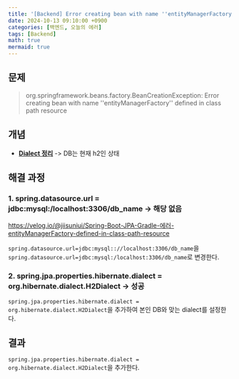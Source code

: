 ```yaml
---
title: '[Backend] Error creating bean with name ''entityManagerFactory'' defined in class path resource'
date: 2024-10-13 09:10:00 +0900
categories: [백엔드, 오늘의 에러]
tags: [Backend]
math: true
mermaid: true
---
```


## 문제
> org.springframework.beans.factory.BeanCreationException: Error creating bean with name ''entityManagerFactory'' defined in class path resource

## 개념
- [**Dialect 정리**](https://2dongdong.tistory.com/66)
-> DB는 현재 h2인 상태

## 해결 과정
### 1. spring.datasource.url = jdbc:mysql:/localhost:3306/db_name -> 해당 없음
<https://velog.io/@jiisuniui/Spring-Boot-JPA-Gradle-에러-entityManagerFactory-defined-in-class-path-resource>

`spring.datasource.url=jdbc:mysql:://localhost:3306/db_name`을 `spring.datasource.url=jdbc:mysql:/localhost:3306/db_name`로 변경한다.

### 2. spring.jpa.properties.hibernate.dialect = org.hibernate.dialect.H2Dialect -> 성공
`spring.jpa.properties.hibernate.dialect = org.hibernate.dialect.H2Dialect`을 추가하여 본인 DB와 맞는 dialect를 설정한다.

## 결과
`spring.jpa.properties.hibernate.dialect = org.hibernate.dialect.H2Dialect`을 추가한다.